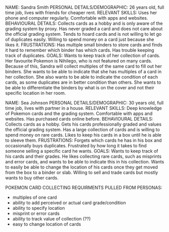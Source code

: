 NAME: Sandra Smith
PERSONAL DETAILS/DEMOGRAPHIC: 26 years old, full time job, lives with friends for cheaper rent. 
RELEVANT SKILLS: Uses her phone and computer regularly. Comfortable with apps and websites. 
BEHAVIOURAL DETAILS: Collects cards as a hobby and is only aware of the grading system by proxy. Has never graded a card and does not care about the official grading system.
                     Tends to hoard cards and is not willing to let go of duplicates easily. Willing to spend money on a card just because she likes it.
FRUSTRATIONS: Has multiple small binders to store cards and finds it hard to remember which binder has which cards. Has trouble keeping track of duplicates.
GOALS: Wants to keep track of her collection of cards. Her favourite Pokemon is Nihilego, who is not featured on many cards. 
        Because of this, Sandra will collect multiples of the same card to fill out her binders. She wants to be able to indicate that 
        she has multiples of a card in her collection. She also wants to be able to indicate the condition of each cards, as some duplicates are in
        better condition than others. She wants to be able to differentiate the binders by what is on the cover and not their specific location in her room.

NAME: Sea Johnson
PERSONAL DETAILS/DEMOGRAPHIC: 30 years old, full time job, lives with partner in a house. 
RELEVANT SKILLS: Deep knowledge of Pokemon cards and the grading system. Comfortable with apps and websites. Has purchased cards online before.
BEHAVIOURAL DETAILS: Collects cards as a hobby. Gets his cards professionally graded and values the official grading system. 
                     Has a large collection of cards and is willing to spend money on rare cards. Likes to keep his cards in a box until he is able to sleeve them.
FRUSTRATIONS: Forgets which cards he has in his box and occasionally buys duplicates. Frustrated by how long it takes to find someone selling a specific card he wants.
GOALS: Wants to keep track of his cards and their grades. He likes collecting rare cards, such as misprints and error cards, and wants to be able to indicate this in his collection.
       Wants to easily be able to change the location of his cards once they get moved from the box to a binder or slab.
       Willing to sell and trade cards but mostly wants to buy other cards. 





POKEMON CARD COLLECTING REQUIRMENTS PULLED FROM PERSONAS:
- multiples of one card
- ability to add perceived or actual card grade/condition
- ability to specify location
- misprint or error cards
- ability to track value of collection (??)
- easy to change location of cards